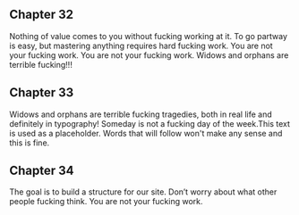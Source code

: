 ## Chapter 32

Nothing of value comes to you without fucking working at it. To go partway is easy, but mastering anything requires hard fucking work. You are not your fucking work. You are not your fucking work. Widows and orphans are terrible fucking!!!

## Chapter 33

Widows and orphans are terrible fucking tragedies, both in real life and definitely in typography! Someday is not a fucking day of the week.This text is used as a placeholder. Words that will follow won't make any sense and this is fine.

## Chapter 34

The goal is to build a structure for our site. Don’t worry about what other people fucking think. You are not your fucking work.